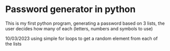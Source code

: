 # Password generator in python

This is my first python program, generating a password based on 3 lists, the user decides how many of each (letters, numbers and symbols to use)

10/03/2023 using simple for loops to get a random element from each of the lists
